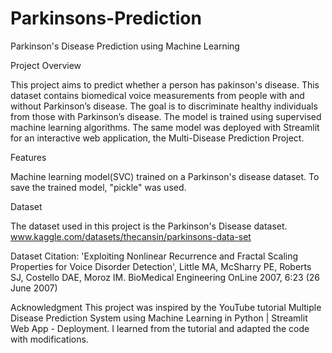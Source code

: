 # Parkinsons-Prediction
Parkinson's Disease Prediction using Machine Learning

Project Overview

This project aims to predict whether a person has pakinson's disease. This dataset contains biomedical voice measurements from people with and without Parkinson’s disease. The goal is to discriminate healthy individuals from those with Parkinson’s disease. The model is trained using supervised machine learning algorithms. The same model was deployed with Streamlit for an interactive web application, the Multi-Disease Prediction Project.

Features

Machine learning model(SVC) trained on a Parkinson's disease dataset. To save the trained model, "pickle" was used.

Dataset

The dataset used in this project is the Parkinson's Disease dataset. www.kaggle.com/datasets/thecansin/parkinsons-data-set

Dataset Citation: 'Exploiting Nonlinear Recurrence and Fractal Scaling Properties for Voice Disorder Detection', Little MA, McSharry PE, Roberts SJ, Costello DAE, Moroz IM. BioMedical Engineering OnLine 2007, 6:23 (26 June 2007)

Acknowledgment
This project was inspired by the YouTube tutorial Multiple Disease Prediction System using Machine Learning in Python | Streamlit Web App - Deployment. I learned from the tutorial and adapted the code with modifications.
